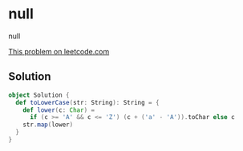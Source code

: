 # null

null

[This problem on leetcode.com](https://leetcode.com/problems/to-lower-case)

## Solution

```scala
object Solution {
  def toLowerCase(str: String): String = {
    def lower(c: Char) =
      if (c >= 'A' && c <= 'Z') (c + ('a' - 'A')).toChar else c
    str.map(lower)
  }
}
```
